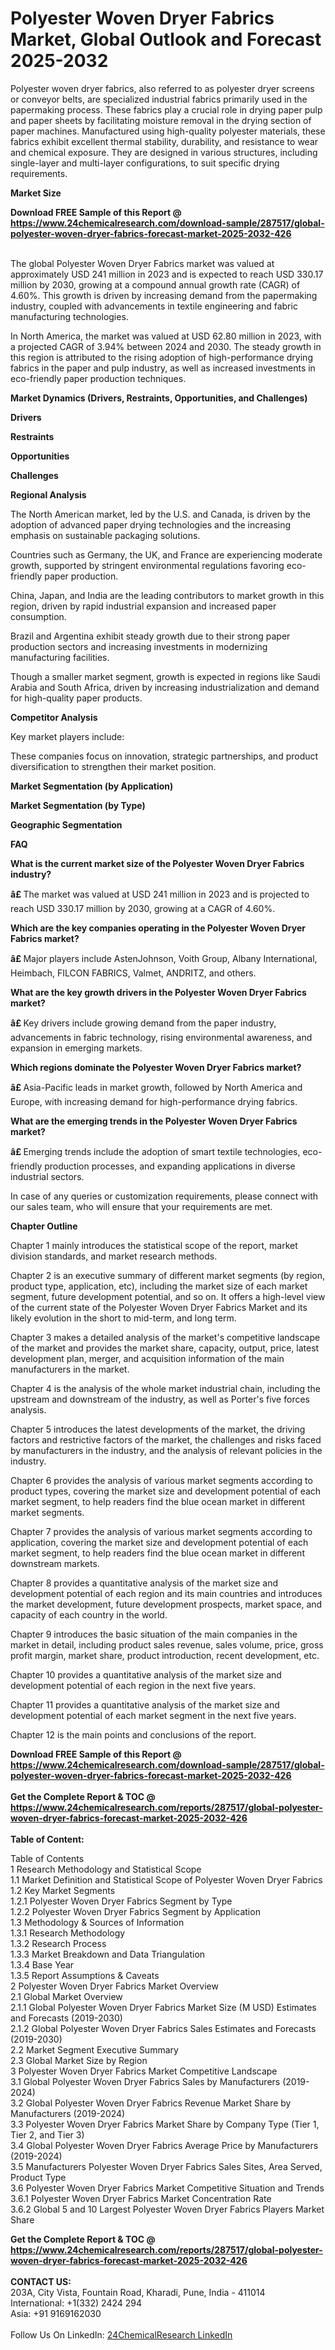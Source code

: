 <h1>Polyester Woven Dryer Fabrics Market, Global Outlook and Forecast 2025-2032</h1><p>Polyester woven dryer fabrics, also referred to as polyester dryer screens or conveyor belts, are specialized industrial fabrics primarily used in the papermaking process. These fabrics play a crucial role in drying paper pulp and paper sheets by facilitating moisture removal in the drying section of paper machines. Manufactured using high-quality polyester materials, these fabrics exhibit excellent thermal stability, durability, and resistance to wear and chemical exposure. They are designed in various structures, including single-layer and multi-layer configurations, to suit specific drying requirements.</p><p>
<strong>Market Size</strong></p><p>
</p><div><b>Download FREE Sample of this Report @ 
            <a href="https://www.24chemicalresearch.com/download-sample/287517/global-polyester-woven-dryer-fabrics-forecast-market-2025-2032-426">
            https://www.24chemicalresearch.com/download-sample/287517/global-polyester-woven-dryer-fabrics-forecast-market-2025-2032-426</a></b></div><br><p>The global Polyester Woven Dryer Fabrics market was valued at approximately USD 241 million in 2023 and is expected to reach USD 330.17 million by 2030, growing at a compound annual growth rate (CAGR) of 4.60%. This growth is driven by increasing demand from the papermaking industry, coupled with advancements in textile engineering and fabric manufacturing technologies.</p><p>
</p><p>In North America, the market was valued at USD 62.80 million in 2023, with a projected CAGR of 3.94% between 2024 and 2030. The steady growth in this region is attributed to the rising adoption of high-performance drying fabrics in the paper and pulp industry, as well as increased investments in eco-friendly paper production techniques.</p><p>
<strong>Market Dynamics (Drivers, Restraints, Opportunities, and Challenges)</strong></p><p>
<strong>Drivers</strong></p><p>
</p><p>
<strong>Restraints</strong></p><p>
</p><p>
<strong>Opportunities</strong></p><p>
</p><p>
<strong>Challenges</strong></p><p>
</p><p>
<strong>Regional Analysis</strong></p><p>
</p><p>
</p><p>The North American market, led by the U.S. and Canada, is driven by the adoption of advanced paper drying technologies and the increasing emphasis on sustainable packaging solutions.</p><p>
</p><p>
</p><p>Countries such as Germany, the UK, and France are experiencing moderate growth, supported by stringent environmental regulations favoring eco-friendly paper production.</p><p>
</p><p>
</p><p>China, Japan, and India are the leading contributors to market growth in this region, driven by rapid industrial expansion and increased paper consumption.</p><p>
</p><p>
</p><p>Brazil and Argentina exhibit steady growth due to their strong paper production sectors and increasing investments in modernizing manufacturing facilities.</p><p>
</p><p>
</p><p>Though a smaller market segment, growth is expected in regions like Saudi Arabia and South Africa, driven by increasing industrialization and demand for high-quality paper products.</p><p>
<strong>Competitor Analysis</strong></p><p>
</p><p>Key market players include:</p><p>
</p><p>
</p><p>These companies focus on innovation, strategic partnerships, and product diversification to strengthen their market position.</p><p>
<strong>Market Segmentation (by Application)</strong></p><p>
</p><p>
<strong>Market Segmentation (by Type)</strong></p><p>
</p><p>
<strong>Geographic Segmentation</strong></p><p>
</p><p>
<strong>FAQ </strong></p><p>
<strong>What is the current market size of the Polyester Woven Dryer Fabrics industry?</strong></p><p>
</p><p><strong>â£ </strong>The market was valued at USD 241 million in 2023 and is projected to reach USD 330.17 million by 2030, growing at a CAGR of 4.60%.</p><p>
<strong>Which are the key companies operating in the Polyester Woven Dryer Fabrics market?</strong></p><p>
</p><p><strong>â£ </strong>Major players include AstenJohnson, Voith Group, Albany International, Heimbach, FILCON FABRICS, Valmet, ANDRITZ, and others.</p><p>
<strong>What are the key growth drivers in the Polyester Woven Dryer Fabrics market?</strong></p><p>
</p><p><strong>â£ </strong>Key drivers include growing demand from the paper industry, advancements in fabric technology, rising environmental awareness, and expansion in emerging markets.</p><p>
<strong>Which regions dominate the Polyester Woven Dryer Fabrics market?</strong></p><p>
</p><p><strong>â£ </strong>Asia-Pacific leads in market growth, followed by North America and Europe, with increasing demand for high-performance drying fabrics.</p><p>
<strong>What are the emerging trends in the Polyester Woven Dryer Fabrics market?</strong></p><p>
</p><p><strong>â£ </strong>Emerging trends include the adoption of smart textile technologies, eco-friendly production processes, and expanding applications in diverse industrial sectors.</p><p>
</p><p>
</p><p>
In case of any queries or customization requirements, please connect with our sales team, who will ensure that your requirements are met.</p><p>
<strong>Chapter Outline</strong></p><p>
Chapter 1 mainly introduces the statistical scope of the report, market division standards, and market research methods.</p><p>
Chapter 2 is an executive summary of different market segments (by region, product type, application, etc), including the market size of each market segment, future development potential, and so on. It offers a high-level view of the current state of the Polyester Woven Dryer Fabrics Market and its likely evolution in the short to mid-term, and long term.</p><p>
Chapter 3 makes a detailed analysis of the market's competitive landscape of the market and provides the market share, capacity, output, price, latest development plan, merger, and acquisition information of the main manufacturers in the market.</p><p>
Chapter 4 is the analysis of the whole market industrial chain, including the upstream and downstream of the industry, as well as Porter's five forces analysis.</p><p>
Chapter 5 introduces the latest developments of the market, the driving factors and restrictive factors of the market, the challenges and risks faced by manufacturers in the industry, and the analysis of relevant policies in the industry.</p><p>
Chapter 6 provides the analysis of various market segments according to product types, covering the market size and development potential of each market segment, to help readers find the blue ocean market in different market segments.</p><p>
Chapter 7 provides the analysis of various market segments according to application, covering the market size and development potential of each market segment, to help readers find the blue ocean market in different downstream markets.</p><p>
Chapter 8 provides a quantitative analysis of the market size and development potential of each region and its main countries and introduces the market development, future development prospects, market space, and capacity of each country in the world.</p><p>
Chapter 9 introduces the basic situation of the main companies in the market in detail, including product sales revenue, sales volume, price, gross profit margin, market share, product introduction, recent development, etc.</p><p>
Chapter 10 provides a quantitative analysis of the market size and development potential of each region in the next five years.</p><p>
Chapter 11 provides a quantitative analysis of the market size and development potential of each market segment in the next five years.</p><p>
Chapter 12 is the main points and conclusions of the report.</p><div><b>Download FREE Sample of this Report @ 
            <a href="https://www.24chemicalresearch.com/download-sample/287517/global-polyester-woven-dryer-fabrics-forecast-market-2025-2032-426">
            https://www.24chemicalresearch.com/download-sample/287517/global-polyester-woven-dryer-fabrics-forecast-market-2025-2032-426</a></b></div><br><div><b>Get the Complete Report & TOC @ 
            <a href="https://www.24chemicalresearch.com/reports/287517/global-polyester-woven-dryer-fabrics-forecast-market-2025-2032-426">
            https://www.24chemicalresearch.com/reports/287517/global-polyester-woven-dryer-fabrics-forecast-market-2025-2032-426</a></b></div><br>
            <b>Table of Content:</b><p>Table of Contents<br />
1 Research Methodology and Statistical Scope<br />
1.1 Market Definition and Statistical Scope of Polyester Woven Dryer Fabrics<br />
1.2 Key Market Segments<br />
1.2.1 Polyester Woven Dryer Fabrics Segment by Type<br />
1.2.2 Polyester Woven Dryer Fabrics Segment by Application<br />
1.3 Methodology & Sources of Information<br />
1.3.1 Research Methodology<br />
1.3.2 Research Process<br />
1.3.3 Market Breakdown and Data Triangulation<br />
1.3.4 Base Year<br />
1.3.5 Report Assumptions & Caveats<br />
2 Polyester Woven Dryer Fabrics Market Overview<br />
2.1 Global Market Overview<br />
2.1.1 Global Polyester Woven Dryer Fabrics Market Size (M USD) Estimates and Forecasts (2019-2030)<br />
2.1.2 Global Polyester Woven Dryer Fabrics Sales Estimates and Forecasts (2019-2030)<br />
2.2 Market Segment Executive Summary<br />
2.3 Global Market Size by Region<br />
3 Polyester Woven Dryer Fabrics Market Competitive Landscape<br />
3.1 Global Polyester Woven Dryer Fabrics Sales by Manufacturers (2019-2024)<br />
3.2 Global Polyester Woven Dryer Fabrics Revenue Market Share by Manufacturers (2019-2024)<br />
3.3 Polyester Woven Dryer Fabrics Market Share by Company Type (Tier 1, Tier 2, and Tier 3)<br />
3.4 Global Polyester Woven Dryer Fabrics Average Price by Manufacturers (2019-2024)<br />
3.5 Manufacturers Polyester Woven Dryer Fabrics Sales Sites, Area Served, Product Type<br />
3.6 Polyester Woven Dryer Fabrics Market Competitive Situation and Trends<br />
3.6.1 Polyester Woven Dryer Fabrics Market Concentration Rate<br />
3.6.2 Global 5 and 10 Largest Polyester Woven Dryer Fabrics Players Market Share </p><div><b>Get the Complete Report & TOC @ 
            <a href="https://www.24chemicalresearch.com/reports/287517/global-polyester-woven-dryer-fabrics-forecast-market-2025-2032-426">
            https://www.24chemicalresearch.com/reports/287517/global-polyester-woven-dryer-fabrics-forecast-market-2025-2032-426</a></b></div><br><b>CONTACT US:</b><br>
            203A, City Vista, Fountain Road, Kharadi, Pune, India - 411014<br>
            International: +1(332) 2424 294<br>
            Asia: +91 9169162030 <br><br>
            Follow Us On LinkedIn: <a href="https://www.linkedin.com/company/24chemicalresearch/">24ChemicalResearch LinkedIn</a>